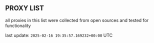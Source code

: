 ## PROXY LIST

all proxies in this list were collected from open sources and tested for functionality

last update: `2025-02-16 19:35:57.169232+00:00` UTC